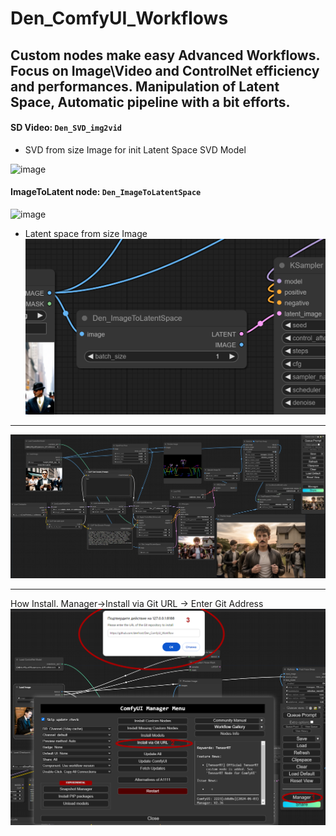 Den_ComfyUI_Workflows
==============
Custom nodes make easy Advanced Workflows. 
Focus on Image\Video and ControlNet efficiency and performances.
Manipulation of Latent Space, Automatic pipeline with a bit efforts.
--------------
#### SD Video: `Den_SVD_img2vid`

- SVD from size Image for init Latent Space SVD Model

<img width="370" alt="image" src="https://raw.githubusercontent.com/denfrost/Den_ComfyUI_Workflow/main/dfdbcbea00bdfcbdcf7d0d73b3cb83f7.png">


#### ImageToLatent node: `Den_ImageToLatentSpace`

<img width="370" alt="image" src="https://raw.githubusercontent.com/denfrost/Den_ComfyUI_Workflow/main/17b6e18ef0deec9f82138b66ca7aace6.png">

- Latent space from size Image
![](d88f68c317f3f790055be5978e2689dc.png)
--------------
![ComfyUI Screenshot](e92381a5d7c26f138d1451c8b4f52142.jpg)

--------------
How Install. Manager->Install via Git URL -> Enter Git Address 
![ComfyUI Screenshot](88ab9b2c48fb20688935a1bf8ea4b44e.png)
